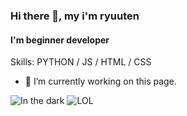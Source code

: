 ### Hi there 👋, my i'm ryuuten
#### I'm beginner developer

Skills: PYTHON / JS / HTML / CSS

- 🔭 I’m currently working on this page. 

![In the dark](https://spotify-recently-played-readme.vercel.app/api?user=j09nz6beges7whgyuamn5bnru)   ![LOL](https://spotify-recently-played-readme.vercel.app/api?user=j09nz6beges7whgyuamn5bnru&unique={true|1|on|yes})
